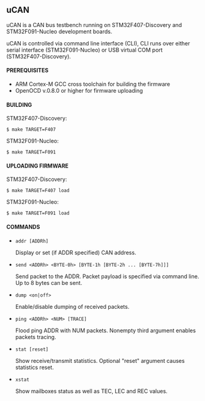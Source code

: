 ## uCAN
uCAN is a CAN bus testbench running on STM32F407-Discovery and STM32F091-Nucleo
development boards.

uCAN is controlled via command line interface (CLI), CLI runs over either
serial interface (STM32F091-Nucleo) or USB virtual COM port (STM32F407-Discovery).

#### PREREQUISITES
 - ARM Cortex-M GCC cross toolchain for building the firmware
 - OpenOCD v.0.8.0 or higher for firmware uploading

#### BUILDING
STM32F407-Discovery:
```
$ make TARGET=F407
```
STM32F091-Nucleo:
```
$ make TARGET=F091
```

#### UPLOADING FIRMWARE
STM32F407-Discovery:
```
$ make TARGET=F407 load
```
STM32F091-Nucleo:
```
$ make TARGET=F091 load
```

#### COMMANDS

- ``addr [ADDRh]``

   Display or set (if ADDR specified) CAN address.

- ``send <ADDRh> <BYTE-0h> [BYTE-1h [BYTE-2h ... [BYTE-7h]]]``

   Send packet to the ADDR.
   Packet payload is specified via command line. Up to 8 bytes can be sent.

- ``dump <on|off>``

   Enable/disable dumping of received packets.

- ``ping <ADDRh> <NUM> [TRACE]``

   Flood ping ADDR with NUM packets.
   Nonempty third argument enables packets tracing.

- ``stat [reset]``

   Show receive/transmit statistics.
   Optional "reset" argument causes statistics reset.

- ``xstat``

   Show mailboxes status as well as TEC, LEC and REC values.

